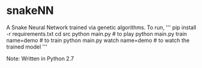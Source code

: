 # snakeNN
A Snake Neural Network trained via genetic algorithms. To run,
'''
pip install -r requirements.txt 
cd src
python main.py # to play
python main.py train name=demo # to train
python main.py watch name=demo # to watch the trained model
'''


Note: Written in Python 2.7
